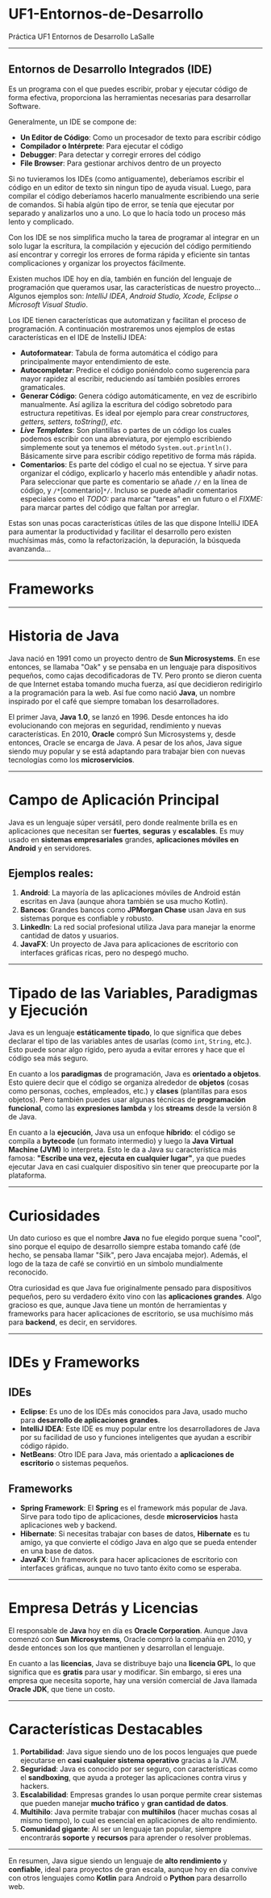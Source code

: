 # UF1-Entornos-de-Desarrollo
Práctica UF1 Entornos de Desarrollo LaSalle

---

## Entornos de Desarrollo Integrados (IDE)
Es un programa con el que puedes escribir, probar y ejecutar código de forma efectiva, proporciona las herramientas necesarias para desarrollar Software.

Generalmente, un IDE se compone de:
- **Un Editor de Código**: Como un procesador de texto para escribir código
- **Compilador o Intérprete**: Para ejecutar el código
- **Debugger**: Para detectar y corregir errores del código
- **File Browser**: Para gestionar archivos dentro de un proyecto


Si no tuvieramos los IDEs (como antiguamente), deberíamos escribir el código en un editor de texto sin ningun tipo de ayuda visual. Luego, para compilar el código deberíamos hacerlo manualmente escribiendo una serie de comandos. Si había algún tipo de error, se tenía que ejecutar por separado y analizarlos uno a uno. Lo que lo hacía todo un proceso más lento y complicado.

Con los IDE se nos simplifica mucho la tarea de programar al integrar en un solo lugar la escritura, la compilación y ejecución del código permitiendo así encontrar y corregir los errores de forma rápida y eficiente sin tantas complicaciones y organizar los proyectos fácilmente.

Existen muchos IDE hoy en día, también en función del lenguaje de programación que queramos usar, las características de nuestro proyecto... Algunos ejemplos son: *IntelliJ IDEA*, *Android Studio, Xcode, Eclipse o Microsoft Visual Studio*.

Los IDE tienen características que automatizan y facilitan el proceso de programación. A continuación mostraremos unos ejemplos de estas características en el IDE de InstelliJ IDEA:
- **Autoformatear**: Tabula de forma automática el código para principalmente mayor entendimiento de este.
- **Autocompletar**: Predice el código poniéndolo como sugerencia para mayor rapidez al escribir, reduciendo así también posibles errores gramaticales.
- **Generar Código**: Genera código automáticamente, en vez de escribirlo manualmente. Así agiliza la escritura del código sobretodo para estructura repetitivas. Es ideal por ejemplo para crear *constructores, getters, setters, toString(), etc.*
- ***Live Templates***: Son plantillas o partes de un código los cuales podemos escribir con una abreviatura, por ejemplo escribiendo simplemente sout ya tenemos el método `System.out.println()`. Básicamente sirve para escribir código repetitivo de forma más rápida.
- **Comentarios**: Es parte del código el cual no se ejectua. Y sirve para organizar el código, explicarlo y hacerlo más entendible y añadir notas. Para seleccionar que parte es comentario se añade `//` en la línea de código, y `/*`[comentario]`*/`. Incluso se puede añadir comentarios especiales como el *TODO:* para marcar "tareas" en un futuro o el *FIXME:* para marcar partes del código que faltan por arreglar.

Estas son unas pocas características útiles de las que dispone IntelliJ IDEA para aumentar la productividad y facilitar el desarrollo pero existen muchísimas más, como la refactorización, la depuración, la búsqueda avanzanda...

---

# Frameworks

---

# Historia de Java

Java nació en 1991 como un proyecto dentro de **Sun Microsystems**. En ese entonces, se llamaba "Oak" y se pensaba en un lenguaje para dispositivos pequeños, como cajas decodificadoras de TV. Pero pronto se dieron cuenta de que Internet estaba tomando mucha fuerza, así que decidieron redirigirlo a la programación para la web. Así fue como nació **Java**, un nombre inspirado por el café que siempre tomaban los desarrolladores.

El primer Java, **Java 1.0**, se lanzó en 1996. Desde entonces ha ido evolucionando con mejoras en seguridad, rendimiento y nuevas características. En 2010, **Oracle** compró Sun Microsystems y, desde entonces, Oracle se encarga de Java. A pesar de los años, Java sigue siendo muy popular y se está adaptando para trabajar bien con nuevas tecnologías como los **microservicios**.

---

# Campo de Aplicación Principal

Java es un lenguaje súper versátil, pero donde realmente brilla es en aplicaciones que necesitan ser **fuertes**, **seguras** y **escalables**. Es muy usado en **sistemas empresariales** grandes, **aplicaciones móviles en Android** y en servidores.

## Ejemplos reales:

1. **Android**: La mayoría de las aplicaciones móviles de Android están escritas en Java (aunque ahora también se usa mucho Kotlin).
2. **Bancos**: Grandes bancos como **JPMorgan Chase** usan Java en sus sistemas porque es confiable y robusto.
3. **LinkedIn**: La red social profesional utiliza Java para manejar la enorme cantidad de datos y usuarios.
4. **JavaFX**: Un proyecto de Java para aplicaciones de escritorio con interfaces gráficas ricas, pero no despegó mucho.

---

# Tipado de las Variables, Paradigmas y Ejecución

Java es un lenguaje **estáticamente tipado**, lo que significa que debes declarar el tipo de las variables antes de usarlas (como `int`, `String`, etc.). Esto puede sonar algo rígido, pero ayuda a evitar errores y hace que el código sea más seguro.

En cuanto a los **paradigmas** de programación, Java es **orientado a objetos**. Esto quiere decir que el código se organiza alrededor de **objetos** (cosas como personas, coches, empleados, etc.) y **clases** (plantillas para esos objetos). Pero también puedes usar algunas técnicas de **programación funcional**, como las **expresiones lambda** y los **streams** desde la versión 8 de Java.

En cuanto a la **ejecución**, Java usa un enfoque **híbrido**: el código se compila a **bytecode** (un formato intermedio) y luego la **Java Virtual Machine (JVM)** lo interpreta. Esto le da a Java su característica más famosa: **"Escribe una vez, ejecuta en cualquier lugar"**, ya que puedes ejecutar Java en casi cualquier dispositivo sin tener que preocuparte por la plataforma.

---

# Curiosidades

Un dato curioso es que el nombre **Java** no fue elegido porque suena "cool", sino porque el equipo de desarrollo siempre estaba tomando café (de hecho, se pensaba llamar "Silk", pero Java encajaba mejor). Además, el logo de la taza de café se convirtió en un símbolo mundialmente reconocido.

Otra curiosidad es que Java fue originalmente pensado para dispositivos pequeños, pero su verdadero éxito vino con las **aplicaciones grandes**. Algo gracioso es que, aunque Java tiene un montón de herramientas y frameworks para hacer aplicaciones de escritorio, se usa muchísimo más para **backend**, es decir, en servidores.

---

# IDEs y Frameworks

## IDEs

- **Eclipse**: Es uno de los IDEs más conocidos para Java, usado mucho para **desarrollo de aplicaciones grandes**.
- **IntelliJ IDEA**: Este IDE es muy popular entre los desarrolladores de Java por su facilidad de uso y funciones inteligentes que ayudan a escribir código rápido.
- **NetBeans**: Otro IDE para Java, más orientado a **aplicaciones de escritorio** o sistemas pequeños.

## Frameworks

- **Spring Framework**: El **Spring** es el framework más popular de Java. Sirve para todo tipo de aplicaciones, desde **microservicios** hasta aplicaciones web y backend.
- **Hibernate**: Si necesitas trabajar con bases de datos, **Hibernate** es tu amigo, ya que convierte el código Java en algo que se pueda entender en una base de datos.
- **JavaFX**: Un framework para hacer aplicaciones de escritorio con interfaces gráficas, aunque no tuvo tanto éxito como se esperaba.

---

# Empresa Detrás y Licencias

El responsable de **Java** hoy en día es **Oracle Corporation**. Aunque Java comenzó con **Sun Microsystems**, Oracle compró la compañía en 2010, y desde entonces son los que mantienen y desarrollan el lenguaje.

En cuanto a las **licencias**, Java se distribuye bajo una **licencia GPL**, lo que significa que es **gratis** para usar y modificar. Sin embargo, si eres una empresa que necesita soporte, hay una versión comercial de Java llamada **Oracle JDK**, que tiene un costo.

---

# Características Destacables

1. **Portabilidad**: Java sigue siendo uno de los pocos lenguajes que puede ejecutarse en **casi cualquier sistema operativo** gracias a la JVM.
2. **Seguridad**: Java es conocido por ser seguro, con características como el **sandboxing**, que ayuda a proteger las aplicaciones contra virus y hackers.
3. **Escalabilidad**: Empresas grandes lo usan porque permite crear sistemas que pueden manejar **mucho tráfico** y **gran cantidad de datos**.
4. **Multihilo**: Java permite trabajar con **multihilos** (hacer muchas cosas al mismo tiempo), lo cual es esencial en aplicaciones de alto rendimiento.
5. **Comunidad gigante**: Al ser un lenguaje tan popular, siempre encontrarás **soporte** y **recursos** para aprender o resolver problemas.

---

En resumen, Java sigue siendo un lenguaje de **alto rendimiento** y **confiable**, ideal para proyectos de gran escala, aunque hoy en día convive con otros lenguajes como **Kotlin** para Android o **Python** para desarrollo web.
